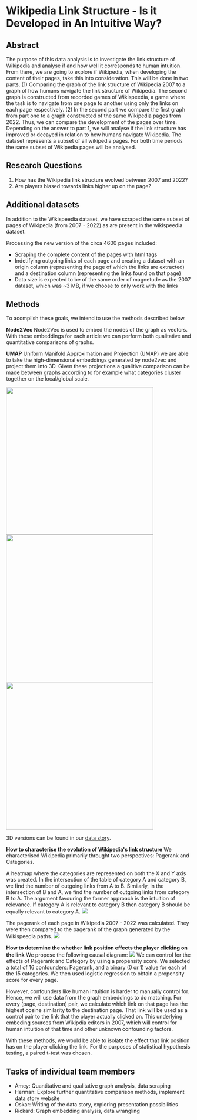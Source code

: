 # Wikipedia Link Structure - Is it Developed in An Intuitive Way?

## Abstract
The purpose of this data analysis is to investigate the link structure of Wikipedia and analyse if and how well it corresponds to human intuition. From there, we are going to explore if Wikipedia, when developing the content of their pages, take this into consideration. This will be done in two parts. (1) Comparing the graph of the link structure of Wikipedia 2007 to a graph of how humans navigate the link structure of Wikipedia. The second graph is constructed from recorded games of Wikispeedia, a game where the task is to navigate from one page to another using only the links on each page respectively. (2) In the second part we compare the first graph from part one to a graph constructed of the same Wikipedia pages from 2022. Thus, we can compare the development of the pages over time. Depending on the answer to part 1, we will analyse if the link structure has improved or decayed in relation to how humans navigate Wikipedia. The dataset represents a subset of all wikipedia pages. For both time periods the same subset of Wikipedia pages will be analysed.

## Research Questions
1. How has the Wikipedia link structure evolved between 2007 and 2022?
1. Are players biased towards links higher up on the page?

## Additional datasets
In addition to the Wikispeedia dataset, we have scraped the same subset of pages of Wikipedia (from 2007 - 2022) as are present in the wikispeedia dataset.

Processing the new version of the circa 4600 pages included:
* Scraping the complete content of the pages with html tags
* Indetifying outgoing links of each page and creating a dataset with an origin column (representing the page of which the links are extracted) and a destination column (representing the links found on that page)
* Data size is expected to be of the same order of magnetude as the 2007 dataset, which was ~3 MB, if we choose to only work with the links

## Methods
To acomplish these goals, we intend to use the methods described below.

**Node2Vec**
Node2Vec is used to embed the nodes of the graph as vectors. With these embeddings for each article we can perform both qualitative and quantitative comparisons of graphs.

**UMAP**
Uniform Manifold Approximation and Projection (UMAP) we are able to take the high-dimensional embeddings generated by node2vec and project them into 3D. Given these projections a qualitive comparison can be made between graphs according to for example what categories cluster together on the local/global scale. 

<img src="images/2007_category.png" width="400"> <img src="images/2022_category.png" width="400"> <img src="images/wikispeedia_category.png" width="400">

3D versions can be found in our <a href="https://epfl-ada.github.io/ada-2022-project-deadmaus/#What%20does%20our%20data%20look%20like?">data story</a>.

**How to characterise the evolution of Wikipedia's link structure**
We characterised Wikipedia primarily throught two perspectives: Pagerank and Categories.

A heatmap where the categories are represented on both the X and Y axis was created. In the intersection of the table of category A and category B, we find the number of outgoing links from A to B. Similarly, in the intersection of B and A, we find the number of outgoing links from category B to A. The argument favouring the former approach is the intuition of relevance. If category A is relevant to category B then category B should be equally relevant to category A.
<img src="docs/plots/gifs/category_heatmap.gif">

The pagerank of each page in Wikipedia 2007 - 2022 was calculated. They were then compared to the pagerank of the graph generated by the Wikispeedia paths.
<img src="docs/plots/gifs/page_rank_ridge.gif">


**How to determine the whether link position effects the player clicking on the link**
We propose the following causal diagram:
<img src="docs/images/causal_diagram_propensity.png">
We can control for the effects of Pagerank and Category by using a propensity score. We selected a total of 16 confounders: Pagerank, and a binary (0 or 1) value for each of the 15 categories. We then used logistic regression to obtain a propensity score for every page. 

However, confounders like human intuition is harder to manually control for. Hence, we will use data from the graph embeddings to do matching. For every (page, destination) pair, we calculate which link on that page has the highest cosine similarity to the destination page. That link will be used as a control pair to the link that the player actually clicked on. This underlying embeding sources from  Wikipdia editors in 2007, which will control for human intuition of that time and other unknown confounding factors. 

With these methods, we would be able to isolate the effect that link position has on the player clicking the link. For the purposes of statistical hypothesis testing, a paired t-test was chosen.

## Tasks of individual team members
* Amey: Quantitative and qualitative graph analysis, data scraping
* Herman: Explore further quantitative comparison methods, implement data story website
* Oskar: Writing of the data story, exploring presentation possibilities 
* Rickard: Graph embedding analysis, data wrangling









